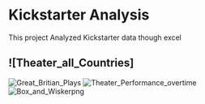 # Kickstarter Analysis
This project Analyzed Kickstarter data though excel 

![Theater_all_Countries]
---
![Great_Britian_Plays](https://user-images.githubusercontent.com/79609464/159072737-bf9dff9d-7cf6-4bfb-bebc-8931026a02ed.png)
![Theater_Performance_overtime](https://user-images.githubusercontent.com/79609464/159072756-58bcd6d8-6df6-4b98-9f68-daf118e7cec0.png)
![Box_and_Wiskerpng](https://user-images.githubusercontent.com/79609464/159072538-5b837207-3e25-404c-99d0-00125b09428d.png)
